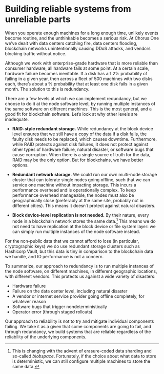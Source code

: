 # Building reliable systems from unreliable parts

When you operate enough machines for a long enough time,
unlikely events become routine,
and the unthinkable becomes a serious risk.
At Chorus One we’ve dealt with data centers catching fire,
data centers flooding,
blockchain networks unintentionally causing DDoS attacks,
and vendors blocking traffic without notice.

Although we work with enterprise-grade hardware
that is more reliable than consumer hardware,
all hardware fails at some point.
At a certain scale, hardware failure becomes inevitable.
If a disk has a 1.2% probability of failing in a given year,
then across a fleet of 500 machines with two disks each,
there’s about a ⅔ probability that at least one disk fails in a given month.
The solution to this is redundancy.

There are a few levels at which we can implement redundancy,
but we choose to do it at the node software level,
by running multiple instances of the same software on different machines.
This is the most general, and a good fit for blockchain software.
Let’s look at why other levels are inadequate.

* **RAID-style redundant storage.**
While redundancy at the block device level ensures
that we still have a copy of the data if a disk fails, 
the faulty disk needs to be replaced, which causes downtime.
Furthermore, while RAID protects against disk failures,
it does not protect against other types of hardware failure,
natural disaster, or software bugs that cause corruption.
When there is a single source of truth for the data,
RAID may be the only option.
But for blockchains, we have better options.
 
* **Redundant network storage.**
We could run our own multi-node storage cluster that can tolerate single nodes going offline,
such that we can service one machine without impacting storage.
This incurs a performance overhead and is operationally complex.
To keep performance overhead manageable,
the nodes must also be geographically close
(preferably at the same site, probably not in different cities).
This means it doesn’t protect against natural disasters.

* **Block device-level replication is not needed.**
By their nature, every node in a blockchain network stores the same data.[^erasure-coding]
This means we do not need to have replication at the block device or file system layer:
we can simply run multiple instances of the node software instead.

For the non-public data that we cannot afford to lose
(in particular, cryptographic keys)
we do use redundant storage clusters such as Hashicorp Vault,
but this data is tiny in comparison to the blockchain data we handle,
and IO performance is not a concern.

To summarize,
our approach to redundancy is to run multiple instances of the node software,
on different machines, in different geographic locations, with different vendors.
This protects us against a wide variety of disasters:

 * Hardware failure
 * Failure on the data center level, including natural disaster
 * A vendor or internet service provider going offline completely, for whatever reason
 * Software bugs that trigger nondeterministically
 * Operator error (through staged rollouts)

Our approach to reliability is not to try and mitigate individual components failing.
We take it as a given that some components are going to fail, and through redundancy,
we build systems that are reliable regardless of the reliability of the underlying components.

[^erasure-coding]: This is changing with the advent of erasure-coded data sharding and so-called _blobspace_.
Fortunately, if the choice about what data to store is deterministic,
we can still configure multiple machines to store the same data. 


